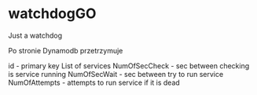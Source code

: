 # watchdogGO
Just a watchdog 


Po stronie Dynamodb przetrzymuje 

id - primary key 
List of services 
NumOfSecCheck - sec between checking is service running 
NumOfSecWait - sec between try to run service   
NumOfAttempts - attempts to run service if it is dead 
